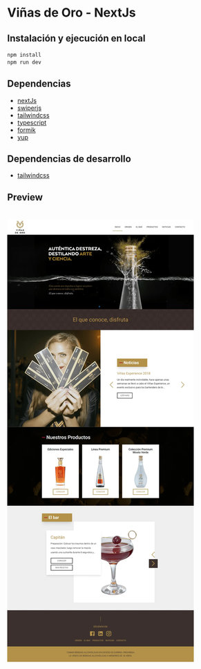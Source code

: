 # Viñas de Oro - NextJs

## Instalación y ejecución en local
```sh
npm install
npm run dev
```
## Dependencias
- [nextJs](https://github.com/vercel/next.js)
- [swiperjs](https://github.com/nolimits4web/swiper)
- [tailwindcss](https://github.com/tailwindlabs/tailwindcss)
- [typescript](https://github.com/microsoft/TypeScript/)
- [formik](https://github.com/jaredpalmer/formik)
- [yup](https://github.com/jquense/yup)

## Dependencias de desarrollo
- [tailwindcss](https://github.com/tailwindlabs/tailwindcss)


## Preview
# ![vinas_de_oro](./public/main.webp)